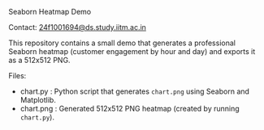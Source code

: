 Seaborn Heatmap Demo

Contact: 24f1001694@ds.study.iitm.ac.in

This repository contains a small demo that generates a professional Seaborn heatmap (customer engagement by hour and day) and exports it as a 512x512 PNG.

Files:
- chart.py : Python script that generates `chart.png` using Seaborn and Matplotlib.
- chart.png : Generated 512x512 PNG heatmap (created by running `chart.py`).
